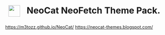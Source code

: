 # <img src="https://github.com/m3tozz/NeoCat/assets/79897762/c0b5e215-5db6-4e2d-9932-e72039e9a41e" hspace="10" width="37"  align="left"/><p><center>NeoCat NeoFetch Theme Pack.</center></p>
<a href="https://m3tozz.github.io/NeoCat/">https://m3tozz.github.io/NeoCat/</a> <a href="https://neocat-themes.blogspot.com/">https://neocat-themes.blogspot.com/</a>
